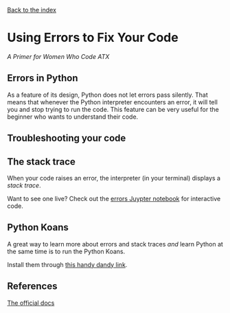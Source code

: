 [Back to the index](/BeginnerCodersWWCATX)

# Using Errors to Fix Your Code

_A Primer for Women Who Code ATX_

## Errors in Python

As a feature of its design, Python does not let errors pass silently. That means
that whenever the Python interpreter encounters an error, it will tell you and
stop trying to run the code. This feature can be very useful for the beginner
who wants to understand their code.

## Troubleshooting your code


## The stack trace

When your code raises an error, the interpreter (in your terminal) displays a
*stack trace*.

Want to see one live? Check out the [errors Juypter notebook](../examples/errors.ipynb)
for interactive code.

## Python Koans

A great way to learn more about errors and stack traces *and* learn Python at
the same time is to run the Python Koans.

Install them through
[this handy dandy link](https://github.com/gregmalcolm/python_koans).

## References

[The official docs](https://docs.python.org/3/library/exceptions.html)
